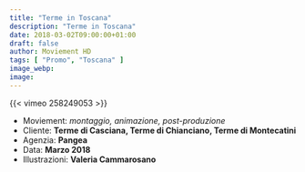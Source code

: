 ```yaml
---
title: "Terme in Toscana"
description: "Terme in Toscana"
date: 2018-03-02T09:00:00+01:00
draft: false
author: Moviement HD
tags: [ "Promo", "Toscana" ]
image_webp:
image:
---
```


{{< vimeo 258249053 >}}
<br>

- Moviement: *montaggio, animazione, post-produzione*
- Cliente: **Terme di Casciana, Terme di Chianciano, Terme di Montecatini**
- Agenzia: **Pangea**
- Data: **Marzo 2018**
- Illustrazioni: **Valeria Cammarosano**

